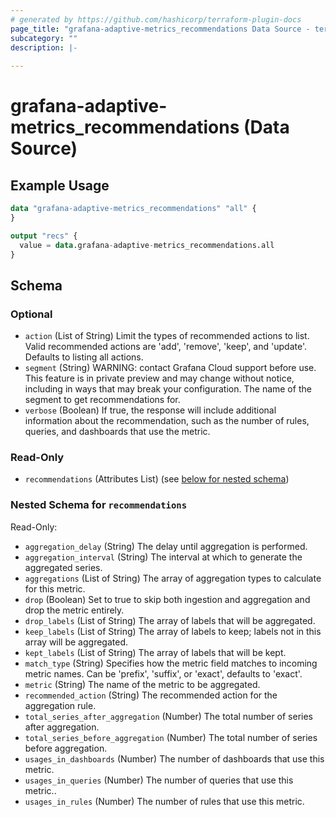 ```yaml
---
# generated by https://github.com/hashicorp/terraform-plugin-docs
page_title: "grafana-adaptive-metrics_recommendations Data Source - terraform-provider-grafana-adaptive-metrics"
subcategory: ""
description: |-
  
---
```


# grafana-adaptive-metrics_recommendations (Data Source)



## Example Usage

```terraform
data "grafana-adaptive-metrics_recommendations" "all" {
}

output "recs" {
  value = data.grafana-adaptive-metrics_recommendations.all
}
```

<!-- schema generated by tfplugindocs -->
## Schema

### Optional

- `action` (List of String) Limit the types of recommended actions to list. Valid recommended actions are 'add', 'remove', 'keep', and 'update'. Defaults to listing all actions.
- `segment` (String) WARNING: contact Grafana Cloud support before use. This feature is in private preview and may change without notice, including in ways that may break your configuration. The name of the segment to get recommendations for.
- `verbose` (Boolean) If true, the response will include additional information about the recommendation, such as the number of rules, queries, and dashboards that use the metric.

### Read-Only

- `recommendations` (Attributes List) (see [below for nested schema](#nestedatt--recommendations))

<a id="nestedatt--recommendations"></a>
### Nested Schema for `recommendations`

Read-Only:

- `aggregation_delay` (String) The delay until aggregation is performed.
- `aggregation_interval` (String) The interval at which to generate the aggregated series.
- `aggregations` (List of String) The array of aggregation types to calculate for this metric.
- `drop` (Boolean) Set to true to skip both ingestion and aggregation and drop the metric entirely.
- `drop_labels` (List of String) The array of labels that will be aggregated.
- `keep_labels` (List of String) The array of labels to keep; labels not in this array will be aggregated.
- `kept_labels` (List of String) The array of labels that will be kept.
- `match_type` (String) Specifies how the metric field matches to incoming metric names. Can be 'prefix', 'suffix', or 'exact', defaults to 'exact'.
- `metric` (String) The name of the metric to be aggregated.
- `recommended_action` (String) The recommended action for the aggregation rule.
- `total_series_after_aggregation` (Number) The total number of series after aggregation.
- `total_series_before_aggregation` (Number) The total number of series before aggregation.
- `usages_in_dashboards` (Number) The number of dashboards that use this metric.
- `usages_in_queries` (Number) The number of queries that use this metric..
- `usages_in_rules` (Number) The number of rules that use this metric.
